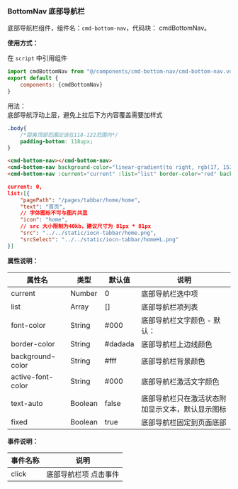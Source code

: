 ### BottomNav 底部导航栏

底部导航栏组件，组件名：``cmd-bottom-nav``，代码块： cmdBottomNav。

**使用方式：**

在 ``script`` 中引用组件 

```javascript
import cmdBottomNav from "@/components/cmd-bottom-nav/cmd-bottom-nav.vue"
export default {
    components: {cmdBottomNav}
}
```

用法：    
底部导航浮动上层，避免上拉后下方内容覆盖需要加样式    
```css
.body{
	/*距离顶部范围应该在118-122范围内*/
	padding-bottom: 118upx;
}
```

```html
<cmd-bottom-nav></cmd-bottom-nav>
<cmd-bottom-nav background-color="linear-gradient(to right, rgb(17, 153, 142), rgb(56, 239, 125))" :current="current" :list="list" text-auto></cmd-bottom-nav>
<cmd-bottom-nav :current="current" :list="list" border-color="red" background-color="#795548" font-color="#fff" active-font-color="rgb(255, 106, 68)"></cmd-bottom-nav>
```

```json
current: 0,
list:[{
	"pagePath": "/pages/tabbar/home/home",
	"text": "首页", 
	// 字体图标不可与图片共显
	"icon": "home",
	// src 大小限制为40kb，建议尺寸为 81px * 81px
	"src": "../../static/iocn-tabbar/home.png",
	"srcSelect": "../../static/iocn-tabbar/homeHL.png"
}]
```

**属性说明：**

|属性名				|类型	|默认值	|说明												|
|---				|----	|---	|---												|
|current			|Number	|0		|底部导航栏选中项									|
|list				|Array	|[]		|底部导航栏项列表									|
|font-color			|String	|#000	|底部导航栏文字颜色 - 默认：						|
|border-color		|String	|#dadada|底部导航栏上边线颜色								|
|background-color	|String	|#fff	|底部导航栏背景颜色									|
|active-font-color	|String	|#000	|底部导航栏激活文字颜色								|
|text-auto			|Boolean|false	|底部导航栏只在激活状态附加显示文本，默认显示图标	|
|fixed				|Boolean|true	|底部导航栏固定到页面底部							|

**事件说明：**

|事件名称	|说明						|
|---		|---						|
|click		|底部导航栏项 点击事件	|
